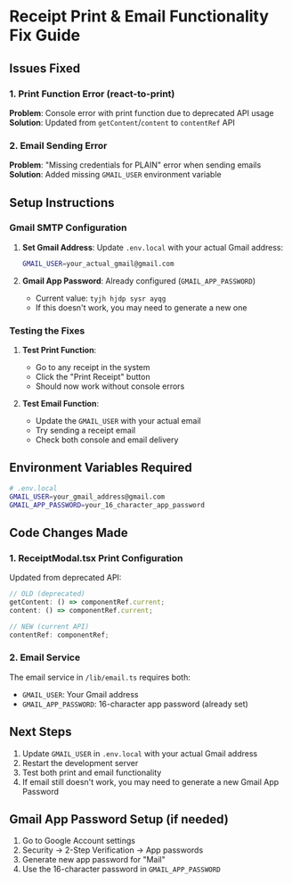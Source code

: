 # Receipt Print & Email Functionality Fix Guide

## Issues Fixed

### 1. Print Function Error (react-to-print)

**Problem**: Console error with print function due to deprecated API usage
**Solution**: Updated from `getContent`/`content` to `contentRef` API

### 2. Email Sending Error

**Problem**: "Missing credentials for PLAIN" error when sending emails
**Solution**: Added missing `GMAIL_USER` environment variable

## Setup Instructions

### Gmail SMTP Configuration

1. **Set Gmail Address**: Update `.env.local` with your actual Gmail address:

   ```bash
   GMAIL_USER=your_actual_gmail@gmail.com
   ```

2. **Gmail App Password**: Already configured (`GMAIL_APP_PASSWORD`)
   - Current value: `tyjh hjdp sysr ayqg`
   - If this doesn't work, you may need to generate a new one

### Testing the Fixes

1. **Test Print Function**:

   - Go to any receipt in the system
   - Click the "Print Receipt" button
   - Should now work without console errors

2. **Test Email Function**:
   - Update the `GMAIL_USER` with your actual email
   - Try sending a receipt email
   - Check both console and email delivery

## Environment Variables Required

```bash
# .env.local
GMAIL_USER=your_gmail_address@gmail.com
GMAIL_APP_PASSWORD=your_16_character_app_password
```

## Code Changes Made

### 1. ReceiptModal.tsx Print Configuration

Updated from deprecated API:

```typescript
// OLD (deprecated)
getContent: () => componentRef.current;
content: () => componentRef.current;

// NEW (current API)
contentRef: componentRef;
```

### 2. Email Service

The email service in `/lib/email.ts` requires both:

- `GMAIL_USER`: Your Gmail address
- `GMAIL_APP_PASSWORD`: 16-character app password (already set)

## Next Steps

1. Update `GMAIL_USER` in `.env.local` with your actual Gmail address
2. Restart the development server
3. Test both print and email functionality
4. If email still doesn't work, you may need to generate a new Gmail App Password

## Gmail App Password Setup (if needed)

1. Go to Google Account settings
2. Security → 2-Step Verification → App passwords
3. Generate new app password for "Mail"
4. Use the 16-character password in `GMAIL_APP_PASSWORD`
